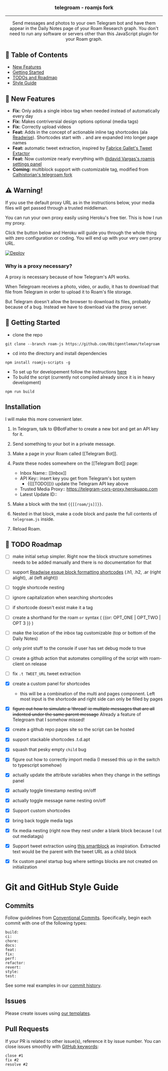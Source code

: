 <h3 align="center">telegroam - roamjs fork</h3>

---

<p align="center"> Send messages and photos to your own Telegram bot and have them appear in the Daily Notes page of your Roam Research graph. You don't need to run any software or servers other than this JavaScript plugin for your Roam graph.
</p>

## 📝 Table of Contents
- [New Features](#features)
- [Getting Started](#getting_started)
- [TODOs and Roadmap](#roadmap)
- [Style Guide](#style)

## 🚀 New Features <a name = "features"></a>
- **Fix:** Only adds a single inbox tag when needed instead of automatically every day
- **Fix:** Makes contriversial design options optional (media tags)
- **Fix:** Correctly upload videos
- **Feat:** Adds in the concept of actionable inline tag shortcodes (ala [Readwise](https://blog.readwise.io/tag-your-highlights-while-you-read/)). Shortcodes start with `.` and are expanded into longer page names
- **Feat:** automatic tweet extraction, inspired by [Fabrice Gallet's Tweet Extactor](https://twitter.com/fbgallet/status/1440709705484038162)
- **Feat:** Now customize nearly everything with [@david Vargas's roamjs settings panel](https://github.com/dvargas92495/roamjs-components)
- **Coming:** multiblock support with customizable tag, modified from [Calhistorian's telegroam fork](https://github.com/Calhistorian/RoamanCircus)

## ⚠️ Warning!

If you use the default proxy URL as in the instructions below, your
media files will get passed through a trusted middleman.

You can run your own proxy easily using Heroku's free tier. This is
how I run my proxy.

Click the button below and Heroku will guide you through the whole
thing with zero configuration or coding. You will end up with your
very own proxy URL.

[![Deploy](https://www.herokucdn.com/deploy/button.svg)](https://heroku.com/deploy)

### Why is a proxy necessary?

A proxy is necessary because of how Telegram's API works.

When Telegroam receives a photo, video, or audio, it has to download
that file from Telegram in order to upload it to Roam's file storage.

But Telegram doesn't allow the browser to download its files, probably
because of a bug. Instead we have to download via the proxy server.


## 🔧 Getting Started <a name = "getting_started"></a>
 - clone the repo
```
git clone --branch roam-js https://github.com/8bitgentleman/telegroam
```
- cd into the directory and install dependencies
```
npm install roamjs-scripts -g
```   
- To set up for developement follow the instructions [here](https://developer.roamjs.com/roamjs-scripts/dev)
- To build the script (currently not compiled already since it is in heavy development) 
```
npm run build
``` 

## Installation

I will make this more convenient later.

1. In Telegram, talk to @BotFather to create a new bot and get an API
   key for it.

2. Send something to your bot in a private message.

3. Make a page in your Roam called [[Telegram Bot]].

4. Paste these nodes somewhere on the [[Telegram Bot]] page:

   - Inbox Name:: [[Inbox]]
   - API Key:: insert key you get from Telegram's bot system
     - {{[[TODO]]}} update the Telegram API key above
   - Trusted Media Proxy:: https://telegram-cors-proxy.herokuapp.com
   - Latest Update ID::

5. Make a block with the text `{{[[roam/js]]}}`.

6. Nested in that block, make a code block and paste the full contents
   of `telegroam.js` inside.

7. Reload Roam.

## 🚗 TODO Roadmap <a name = "roadmap"></a>

- [ ] make initial setup simpler. Right now the block structure sometimes needs to be added manually and there is no documentation for that
- [ ] support [Readwise esque block formatting shortcodes](https://blog.readwise.io/add-chapters-to-highlights/) (.h1, .h2, .ar (right alight), .al (left alight))
- [ ] toggle shortcode nesting
- [ ] ignore capitalization when searching shortcodes
- [ ] if shortcode doesn't exist make it a tag
- [ ] create a shorthand for the roam `or` syntax ( {{or: OPT_ONE | OPT_TWO | OPT 3 }} )
- [ ] make the location of the inbox tag customizable (top or bottom of the Daily Notes)
- [ ] only print stuff to the console if user has set debug mode to true
- [ ] create a github action that automates compliling of the script with roam-client on release
- [ ] fix `.t TWEET_URL` tweet extraction

- [x] create a custom panel for shortcodes
    - this will be a combination of the multi and  pages component. Left most input is the shortcode and right side can only be filled by pages
- [x] ~~figure out how to simulate a 'thread' ie multiple messages that are all indented under the same parent message~~ Already a feature of Telegroam that I somehow missed!
- [x] create a github repo pages site so the script can be hosted 
- [x] support stackable shortcodes .t.d.apt
- [x] squash that pesky empty `child` bug
- [x] figure out how to correctly import media (I messed this up in the switch to typescript somehow)
- [x] actually update the attribute variables when they change in the settings panel
- [x] actually toggle timestamp nesting on/off
- [x] actually toggle message name nesting on/off
- [x] Support custom shortcodes
- [x] bring back toggle media tags
- [x] fix media nesting (right now they nest under a blank block because I cut out mediatags)
- [x] Support tweet extraction using [this smartblock](https://github.com/dvargas92495/SmartBlocks/issues/216) as inspiration. Extracted text would be the parent with the tweet URL as a child block
- [x] fix custom panel startup bug where settings blocks are not created on initialization 


# Git and GitHub Style Guide <a name = "style"></a>

## Commits

Follow guidelines from [Conventional Commits](https://www.conventionalcommits.org/en/v1.0.0/). Specifically, begin each commit with one of the following types:

```
build:
ci:
chore:
docs:
feat:
fix:
perf:
refactor:
revert:
style:
test:
```

See some real examples in our [commit history](https://github.com/8bitgentleman/telegroam/commits/master).

## Issues

Please create issues using [our templates](https://github.com/8bitgentleman/telegroam/issues/new/choose).


## Pull Requests

If your PR is related to other issue(s), reference it by issue number. You can close issues smoothly with [GitHub keywords](https://help.github.com/en/enterprise/2.16/user/github/managing-your-work-on-github/closing-issues-using-keywords):

```
close #1
fix #2
resolve #2
```
